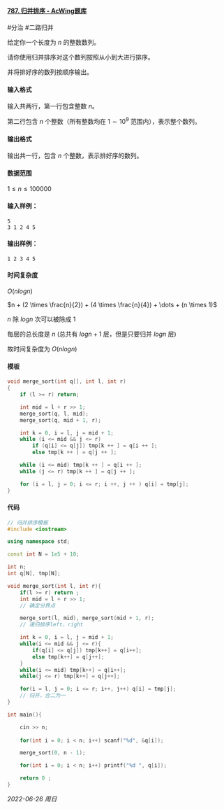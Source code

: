 #### [787. 归并排序 - AcWing题库](https://www.acwing.com/problem/content/789/)

#分治 #二路归并

给定你一个长度为 $n$ 的整数数列。

请你使用归并排序对这个数列按照从小到大进行排序。

并将排好序的数列按顺序输出。

#### 输入格式

输入共两行，第一行包含整数 $n$。

第二行包含 $n$ 个整数（所有整数均在 $1∼10^9$ 范围内），表示整个数列。

#### 输出格式

输出共一行，包含 $n$ 个整数，表示排好序的数列。

#### 数据范围

$1≤n≤100000$

#### 输入样例：

```
5
3 1 2 4 5
```

#### 输出样例：

```
1 2 3 4 5
```

#### 时间复杂度

$O(nlogn)$

$n + (2 \times \frac{n}{2}) + (4 \times \frac{n}{4}) + \dots + (n \times 1)$

$n$ 除 $logn$ 次可以被除成 $1$

每层的总长度是 $n$  (总共有 $logn + 1$ 层，但是只要归并 $logn$ 层)

故时间复杂度为 $O(nlogn)$

#### 模板

```cpp
void merge_sort(int q[], int l, int r)
{
    if (l >= r) return;

    int mid = l + r >> 1;
    merge_sort(q, l, mid);
    merge_sort(q, mid + 1, r);

    int k = 0, i = l, j = mid + 1;
    while (i <= mid && j <= r)
        if (q[i] <= q[j]) tmp[k ++ ] = q[i ++ ];
        else tmp[k ++ ] = q[j ++ ];

    while (i <= mid) tmp[k ++ ] = q[i ++ ];
    while (j <= r) tmp[k ++ ] = q[j ++ ];

    for (i = l, j = 0; i <= r; i ++, j ++ ) q[i] = tmp[j];
}
```

#### 代码

```cpp
// 归并排序模板
#include <iostream>

using namespace std;

const int N = 1e5 + 10;

int n;
int q[N], tmp[N];

void merge_sort(int l, int r){
    if(l >= r) return ;
    int mid = l + r >> 1;
    // 确定分界点

    merge_sort(l, mid), merge_sort(mid + 1, r);
    // 递归排序left，right

    int k = 0, i = l, j = mid + 1;
    while(i <= mid && j <= r){
        if(q[i] <= q[j]) tmp[k++] = q[i++];
        else tmp[k++] = q[j++]; 
    }
    while(i <= mid) tmp[k++] = q[i++];
    while(j <= r) tmp[k++] = q[j++];

    for(i = l, j = 0; i <= r; i++, j++) q[i] = tmp[j];
    // 归并，合二为一  
}

int main(){

    cin >> n;
    
    for(int i = 0; i < n; i++) scanf("%d", &q[i]);

    merge_sort(0, n - 1);

    for(int i = 0; i < n; i++) printf("%d ", q[i]);

    return 0 ;
}
```


*2022-06-26 周日*